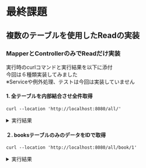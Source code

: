 # 最終課題
## 複数のテーブルを使用したReadの実装
### MapperとControllerのみでReadだけ実装
実行時のcurlコマンドと実行結果を以下に添付  
今回は６種類実装してみました  
※Serviceや例外処理、テストは今回は実装していません
#### 1. 全テーブルを内部結合させ全件取得
```
curl --location 'http://localhost:8080/all/'
```
<details><summary>実行結果</summary><div>

  <img width="1280" alt="スクリーンショット 2024-02-22 18 14 15" src="https://github.com/kawara777/Book-Application/assets/138858245/37182655-7fc9-4833-ba17-42fb538481eb">
</div></details>

#### ２. booksテーブルのみのデータをIDで取得
```
curl --location 'http://localhost:8080/all/book/1'
```
<details><summary>実行結果</summary><div>

<img width="1280" alt="スクリーンショット 2024-02-22 19 36 38" src="https://github.com/kawara777/Book-Application/assets/138858245/6e6af486-566f-4f50-afa3-2dd5df6e5b5a">
</div></details>
